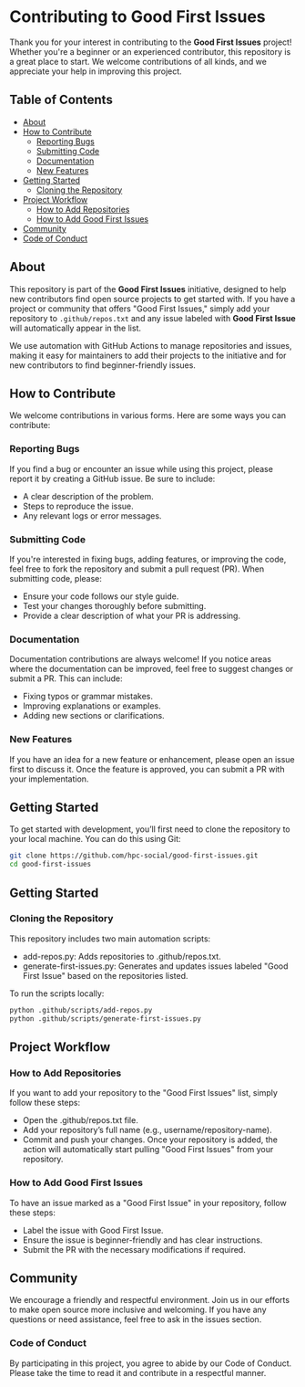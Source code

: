 # Contributing to Good First Issues

Thank you for your interest in contributing to the **Good First Issues** project! Whether you're a beginner or an experienced contributor, this repository is a great place to start. We welcome contributions of all kinds, and we appreciate your help in improving this project.

## Table of Contents

- [About](#about)
- [How to Contribute](#how-to-contribute)
  - [Reporting Bugs](#reporting-bugs)
  - [Submitting Code](#submitting-code)
  - [Documentation](#documentation)
  - [New Features](#new-features)
- [Getting Started](#getting-started)
  - [Cloning the Repository](#cloning-the-repository)
- [Project Workflow](#project-workflow)
  - [How to Add Repositories](#how-to-add-repositories)
  - [How to Add Good First Issues](#how-to-add-good-first-issues)
- [Community](#community)
- [Code of Conduct](#code-of-conduct)

## About

This repository is part of the **Good First Issues** initiative, designed to help new contributors find open source projects to get started with. If you have a project or community that offers "Good First Issues," simply add your repository to `.github/repos.txt` and any issue labeled with **Good First Issue** will automatically appear in the list.

We use automation with GitHub Actions to manage repositories and issues, making it easy for maintainers to add their projects to the initiative and for new contributors to find beginner-friendly issues.

## How to Contribute

We welcome contributions in various forms. Here are some ways you can contribute:

### Reporting Bugs

If you find a bug or encounter an issue while using this project, please report it by creating a GitHub issue. Be sure to include:

- A clear description of the problem.
- Steps to reproduce the issue.
- Any relevant logs or error messages.

### Submitting Code

If you're interested in fixing bugs, adding features, or improving the code, feel free to fork the repository and submit a pull request (PR). When submitting code, please:

- Ensure your code follows our style guide.
- Test your changes thoroughly before submitting.
- Provide a clear description of what your PR is addressing.

### Documentation

Documentation contributions are always welcome! If you notice areas where the documentation can be improved, feel free to suggest changes or submit a PR. This can include:

- Fixing typos or grammar mistakes.
- Improving explanations or examples.
- Adding new sections or clarifications.

### New Features

If you have an idea for a new feature or enhancement, please open an issue first to discuss it. Once the feature is approved, you can submit a PR with your implementation.

## Getting Started

To get started with development, you’ll first need to clone the repository to your local machine. You can do this using Git:

```bash
git clone https://github.com/hpc-social/good-first-issues.git
cd good-first-issues
```
## Getting Started

### Cloning the Repository

This repository includes two main automation scripts:

 - add-repos.py: Adds repositories to .github/repos.txt.
 - generate-first-issues.py: Generates and updates issues labeled "Good First Issue" based on the repositories listed.

To run the scripts locally:

```bash
python .github/scripts/add-repos.py
python .github/scripts/generate-first-issues.py
```

## Project Workflow

### How to Add Repositories

If you want to add your repository to the "Good First Issues" list, simply follow these steps:

- Open the .github/repos.txt file.
- Add your repository’s full name (e.g., username/repository-name).
- Commit and push your changes.
Once your repository is added, the action will automatically start pulling "Good First Issues" from your repository.

### How to Add Good First Issues

To have an issue marked as a "Good First Issue" in your repository, follow these steps:

- Label the issue with Good First Issue.
- Ensure the issue is beginner-friendly and has clear instructions.
- Submit the PR with the necessary modifications if required.

## Community

We encourage a friendly and respectful environment. Join us in our efforts to make open source more inclusive and welcoming. If you have any questions or need assistance, feel free to ask in the issues section.

### Code of Conduct

By participating in this project, you agree to abide by our Code of Conduct. Please take the time to read it and contribute in a respectful manner.